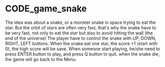 # CODE_game_snake

The idea was about a snake, or a monster snake in space trying to eat the star. 
But the orbit of stars are often very fast, that's why the snake have to be very fast, not only to eat the star but also to avoid hitting the wall (the end of the universe)
The player have to control the snake with UP, DOWN, RIGHT, LEFT buttons.
When the snake eat one star, the score +1 (start with 0), the high score will be save. 
When someone start playing, he/she need to press ENTER button to play, and press Q button to quit.
when the snake die, the game will go back to the Menu. 
